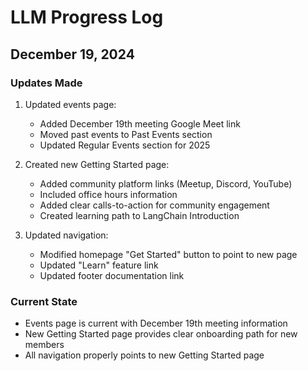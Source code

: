 # LLM Progress Log

## December 19, 2024

### Updates Made
1. Updated events page:
   - Added December 19th meeting Google Meet link
   - Moved past events to Past Events section
   - Updated Regular Events section for 2025

2. Created new Getting Started page:
   - Added community platform links (Meetup, Discord, YouTube)
   - Included office hours information
   - Added clear calls-to-action for community engagement
   - Created learning path to LangChain Introduction

3. Updated navigation:
   - Modified homepage "Get Started" button to point to new page
   - Updated "Learn" feature link
   - Updated footer documentation link

### Current State
- Events page is current with December 19th meeting information
- New Getting Started page provides clear onboarding path for new members
- All navigation properly points to new Getting Started page
